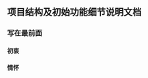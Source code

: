 <!--
 * @Description: egg框架结构示例代码相关说明文档
 * @Version: Beata1.0
 * @Autor: 【B站&公众号】Rong姐姐好可爱
 * @Date: 2020-09-21 23:45:39
 * @LastEditors: 【B站&公众号】Rong姐姐好可爱
 * @LastEditTime: 2020-09-21 23:47:05
-->


## 项目结构及初始功能细节说明文档



### 写在最前面

#### 初衷

#### 情怀
